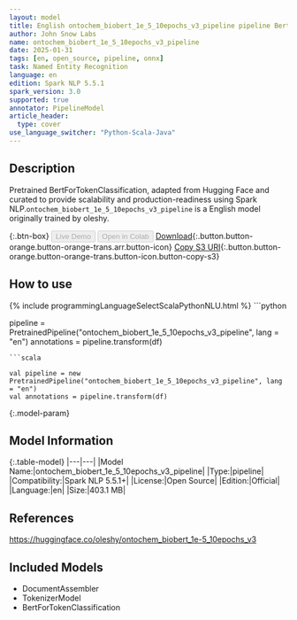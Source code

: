 ```yaml
---
layout: model
title: English ontochem_biobert_1e_5_10epochs_v3_pipeline pipeline BertForTokenClassification from oleshy
author: John Snow Labs
name: ontochem_biobert_1e_5_10epochs_v3_pipeline
date: 2025-01-31
tags: [en, open_source, pipeline, onnx]
task: Named Entity Recognition
language: en
edition: Spark NLP 5.5.1
spark_version: 3.0
supported: true
annotator: PipelineModel
article_header:
  type: cover
use_language_switcher: "Python-Scala-Java"
---
```


## Description

Pretrained BertForTokenClassification, adapted from Hugging Face and curated to provide scalability and production-readiness using Spark NLP.`ontochem_biobert_1e_5_10epochs_v3_pipeline` is a English model originally trained by oleshy.

{:.btn-box}
<button class="button button-orange" disabled>Live Demo</button>
<button class="button button-orange" disabled>Open in Colab</button>
[Download](https://s3.amazonaws.com/auxdata.johnsnowlabs.com/public/models/ontochem_biobert_1e_5_10epochs_v3_pipeline_en_5.5.1_3.0_1738353761329.zip){:.button.button-orange.button-orange-trans.arr.button-icon}
[Copy S3 URI](s3://auxdata.johnsnowlabs.com/public/models/ontochem_biobert_1e_5_10epochs_v3_pipeline_en_5.5.1_3.0_1738353761329.zip){:.button.button-orange.button-orange-trans.button-icon.button-copy-s3}

## How to use



<div class="tabs-box" markdown="1">
{% include programmingLanguageSelectScalaPythonNLU.html %}
```python

pipeline = PretrainedPipeline("ontochem_biobert_1e_5_10epochs_v3_pipeline", lang = "en")
annotations =  pipeline.transform(df)   

```
```scala

val pipeline = new PretrainedPipeline("ontochem_biobert_1e_5_10epochs_v3_pipeline", lang = "en")
val annotations = pipeline.transform(df)

```
</div>

{:.model-param}
## Model Information

{:.table-model}
|---|---|
|Model Name:|ontochem_biobert_1e_5_10epochs_v3_pipeline|
|Type:|pipeline|
|Compatibility:|Spark NLP 5.5.1+|
|License:|Open Source|
|Edition:|Official|
|Language:|en|
|Size:|403.1 MB|

## References

https://huggingface.co/oleshy/ontochem_biobert_1e-5_10epochs_v3

## Included Models

- DocumentAssembler
- TokenizerModel
- BertForTokenClassification